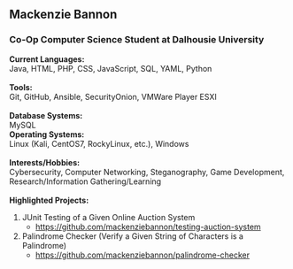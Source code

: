 ## Mackenzie Bannon </br>
### Co-Op Computer Science Student at Dalhousie University </br>
**Current Languages:** </br>
  Java, HTML, PHP, CSS, JavaScript, SQL, YAML, Python </br>
  </br>
**Tools:** </br> 
  Git, GitHub, Ansible, SecurityOnion, VMWare Player ESXI </br>
  </br>
**Database Systems:** </br>
  MySQL </br>
**Operating Systems:** </br>
  Linux (Kali, CentOS7, RockyLinux, etc.), Windows </br>
  </br>
**Interests/Hobbies:** </br>
  Cybersecurity, Computer Networking, Steganography, Game Development, Research/Information Gathering/Learning </br>
  </br>
**Highlighted Projects:** </br> 
1. JUnit Testing of a Given Online Auction System </br>
   - https://github.com/mackenziebannon/testing-auction-system </br>
2. Palindrome Checker (Verify a Given String of Characters is a Palindrome) </br>
   - https://github.com/mackenziebannon/palindrome-checker
